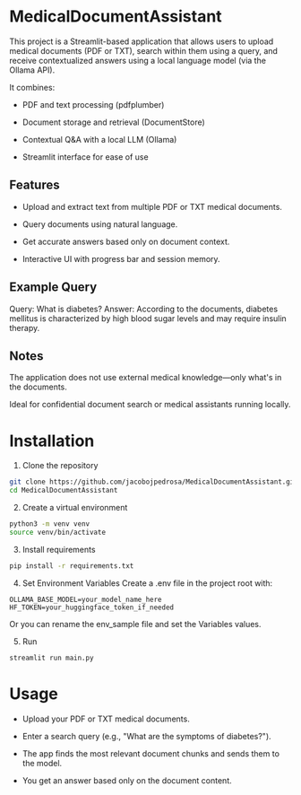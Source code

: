 # MedicalDocumentAssistant

This project is a Streamlit-based application that allows users to upload medical documents (PDF or TXT), search within them using a query, and receive contextualized answers using a local language model (via the Ollama API).

It combines:

* PDF and text processing (pdfplumber)

* Document storage and retrieval (DocumentStore)

* Contextual Q&A with a local LLM (Ollama)

* Streamlit interface for ease of use

## Features
* Upload and extract text from multiple PDF or TXT medical documents.

* Query documents using natural language.

* Get accurate answers based only on document context.

* Interactive UI with progress bar and session memory.


## Example Query
Query: What is diabetes?
Answer: According to the documents, diabetes mellitus is characterized by high blood sugar levels and may require insulin therapy.

## Notes
The application does not use external medical knowledge—only what's in the documents.

Ideal for confidential document search or medical assistants running locally.




# Installation
1. Clone the repository

```bash
git clone https://github.com/jacobojpedrosa/MedicalDocumentAssistant.git
cd MedicalDocumentAssistant
````

2. Create a virtual environment
```bash
python3 -m venv venv
source venv/bin/activate
```


3. Install requirements

```bash
pip install -r requirements.txt
```


4. Set Environment Variables
Create a .env file in the project root with:

```
OLLAMA_BASE_MODEL=your_model_name_here
HF_TOKEN=your_huggingface_token_if_needed
```

Or you can rename the env_sample file and set the Variables values.

5. Run

```bash
streamlit run main.py
```


# Usage

* Upload your PDF or TXT medical documents.

* Enter a search query (e.g., "What are the symptoms of diabetes?").

* The app finds the most relevant document chunks and sends them to the model.

* You get an answer based only on the document content.

